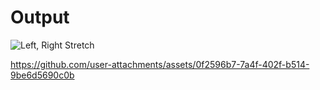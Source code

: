 #  Output

![Left, Right Stretch](https://github.com/user-attachments/assets/e784a30a-8200-4bd0-82ab-7f0bce450c25)



https://github.com/user-attachments/assets/0f2596b7-7a4f-402f-b514-9be6d5690c0b

